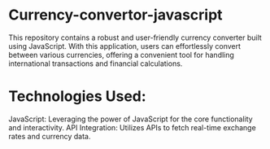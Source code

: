 # Currency-convertor-javascript
This repository contains a robust and user-friendly currency converter built using JavaScript. With this application, users can effortlessly convert between various currencies, offering a convenient tool for handling international transactions and financial calculations.

# Technologies Used:
JavaScript: Leveraging the power of JavaScript for the core functionality and interactivity.
API Integration: Utilizes APIs to fetch real-time exchange rates and currency data.
